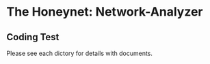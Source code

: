 The Honeynet: Network-Analyzer
================

Coding Test
-------

Please see each dictory for details with documents.
